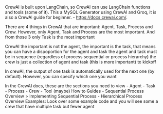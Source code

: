 CrewAI is built upon LangChain, so CrewAI can use LangChain functions and tools (some of it).
This a MySQL Generator using CrewAI and Groq, it is also a CrewAI guide for beginner.
    - https://docs.crewai.com/.

There are 4 things in CrewAI that are important: Agent, Task, Process and Crew. However, only Agent, Task and Process are the most important.
And from those 3 only Task is the most important

CrewAI the important is not the agent, the important is the task, that means you can have a dispoportion for the agent and task
the agent and task must be in sequence (regardless of process sequential or process hierarchy)
the crew is just a collection of agent and task (this is more important) to kickoff 


In crewAI, the output of one task is automatically used for the next one (by default). However, you can specify which one you want

In the CrewAI docs, these are the sections you need to view
    - Agent
    - Task
    - Process
    - Crew
    - Tool (maybe)
    How to Guides
        - Sequential Process Overview > Implementing Sequential Process 
        - Hierarchical Process Overview
    Examples: Look over some example code and you will see some a crew that have multiple task but fewer agent